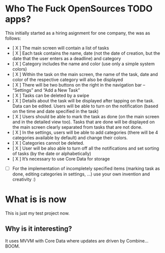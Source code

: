 # Who The Fuck OpenSources TODO apps?

This initially started as a hiring asignment for one company, the was as follows:

- [ X ] The main screen will contain a list of tasks
- [ X ] Each task contains the name, date (not the date of creation, but the date that the user enters as a deadline) and category
- [ X ] Category includes the name and color (use only a simple system colors)
- [ X ] Within the task on the main screen, the name of the task, date and color of the respective category will also be displayed
- [ X ] There will be two buttons on the right in the navigation bar – “Settings” and “Add a New Task”
- [ X ] Tasks can be deleted by a swipe
- [ X ] Details about the task will be displayed after tapping on the task. Data can be edited. Users will be able to turn on the notification (based on the time and date specified in the task)
- [ X ] Users should be able to mark the task as done (on the main screen and in the detailed view too). Tasks that are done will be displayed on the main screen clearly separated from tasks that are not done.
- [ X ] In the settings, users will be able to add categories (there will be 4 categories available by default) and change their colors.
- [ X ] Categories cannot be deleted.
- [ X ] User will be also able to turn off all the notifications and set sorting of tasks (by the date or alphabetically)
- [ X ] It’s necessary to use Core Data for storage
- [ ] For the implementation of incompletely specified items (marking task as done, editing categories in settings, ...) use your own invention and creativity :)


# What is is now

This is just my test project now.

## Why is it interesting?

It uses MVVM with Core Data where updates are driven by Combine... BOOM.
